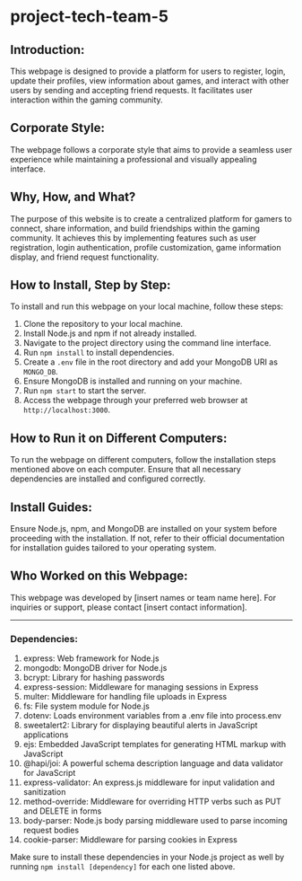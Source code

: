 # project-tech-team-5

## Introduction:

This webpage is designed to provide a platform for users to register, login, update their profiles, view information about games, and interact with other users by sending and accepting friend requests. It facilitates user interaction within the gaming community.

## Corporate Style:

The webpage follows a corporate style that aims to provide a seamless user experience while maintaining a professional and visually appealing interface.

## Why, How, and What?

The purpose of this website is to create a centralized platform for gamers to connect, share information, and build friendships within the gaming community. It achieves this by implementing features such as user registration, login authentication, profile customization, game information display, and friend request functionality.

## How to Install, Step by Step:

To install and run this webpage on your local machine, follow these steps:

1. Clone the repository to your local machine.
2. Install Node.js and npm if not already installed.
3. Navigate to the project directory using the command line interface.
4. Run `npm install` to install dependencies.
5. Create a `.env` file in the root directory and add your MongoDB URI as `MONGO_DB`.
6. Ensure MongoDB is installed and running on your machine.
7. Run `npm start` to start the server.
8. Access the webpage through your preferred web browser at `http://localhost:3000`.

## How to Run it on Different Computers:

To run the webpage on different computers, follow the installation steps mentioned above on each computer. Ensure that all necessary dependencies are installed and configured correctly.

## Install Guides:

Ensure Node.js, npm, and MongoDB are installed on your system before proceeding with the installation. If not, refer to their official documentation for installation guides tailored to your operating system.

## Who Worked on this Webpage:

This webpage was developed by [insert names or team name here]. For inquiries or support, please contact [insert contact information].

---

### Dependencies:

1. express: Web framework for Node.js
2. mongodb: MongoDB driver for Node.js
3. bcrypt: Library for hashing passwords
4. express-session: Middleware for managing sessions in Express
5. multer: Middleware for handling file uploads in Express
6. fs: File system module for Node.js
7. dotenv: Loads environment variables from a .env file into process.env
8. sweetalert2: Library for displaying beautiful alerts in JavaScript applications
9. ejs: Embedded JavaScript templates for generating HTML markup with JavaScript
10. @hapi/joi: A powerful schema description language and data validator for JavaScript
11. express-validator: An express.js middleware for input validation and sanitization
12. method-override: Middleware for overriding HTTP verbs such as PUT and DELETE in forms
13. body-parser: Node.js body parsing middleware used to parse incoming request bodies
14. cookie-parser: Middleware for parsing cookies in Express

Make sure to install these dependencies in your Node.js project as well by running `npm install [dependency]` for each one listed above.
